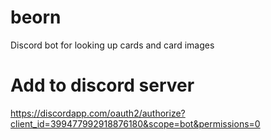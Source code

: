 # beorn
Discord bot for looking up cards and card images


# Add to discord server
https://discordapp.com/oauth2/authorize?client_id=399477992918876180&scope=bot&permissions=0 
